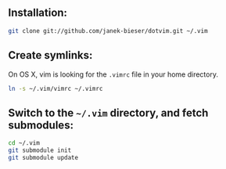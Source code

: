 ## Installation:

```bash
git clone git://github.com/janek-bieser/dotvim.git ~/.vim
```

## Create symlinks:

On OS X, vim is looking for the `.vimrc` file in your home directory.

```bash
ln -s ~/.vim/vimrc ~/.vimrc
```

## Switch to the `~/.vim` directory, and fetch submodules:

```bash
cd ~/.vim
git submodule init
git submodule update
```
